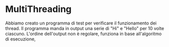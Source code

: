 # MultiThreading
Abbiamo creato un programma di test per verificare il funzionamento dei thread.
Il programma manda in output una serie di "Hi" e "Hello" per 10 volte ciascuno.
L'ordine dell'output non è regolare, funziona in base all'algoritmo di esecuzione,
